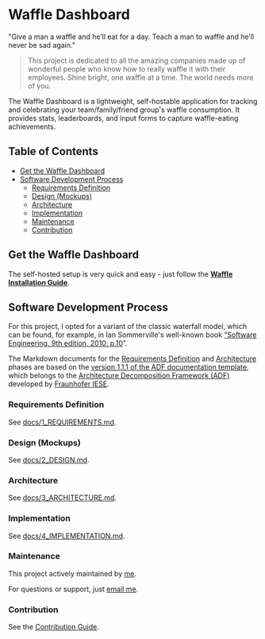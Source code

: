 # Waffle Dashboard <!-- omit in toc -->

 "Give a man a waffle and he’ll eat for a day. Teach a man to waffle and he’ll never be sad again."

> This project is dedicated to all the amazing companies made up of wonderful people who know how to really waffle it with their employees. Shine bright, one waffle at a time. The world needs more of you.

The Waffle Dashboard is a lightweight, self-hostable application for tracking and celebrating your team/family/friend group's waffle consumption. It provides stats, leaderboards, and input forms to capture waffle-eating achievements.

## Table of Contents <!-- omit in toc -->

- [Get the Waffle Dashboard](#get-the-waffle-dashboard)
- [Software Development Process](#software-development-process)
  - [Requirements Definition](#requirements-definition)
  - [Design (Mockups)](#design-mockups)
  - [Architecture](#architecture)
  - [Implementation](#implementation)
  - [Maintenance](#maintenance)
  - [Contribution](#contribution)

## Get the Waffle Dashboard

The self-hosted setup is very quick and easy - just follow the **[Waffle Installation Guide](docs/WAFFLE-INSTALLATION-GUIDE.md)**.

## Software Development Process

For this project, I opted for a variant of the classic waterfall model, which can be found, for example, in Ian Sommerville's well-known book [“Software Engineering, 9th edition, 2010: p.10](https://engineering.futureuniversity.com/BOOKS%20FOR%20IT/Software-Engineering-9th-Edition-by-Ian-Sommerville.pdf#page=47)”.

The Markdown documents for the [Requirements Definition](#requirements-definition) and [Architecture](#architecture) phases are based on the [version 1.1.1 of the ADF documentation template](https://github.com/architecture-decomposition-framework/adf-documentation-template/blob/main/template/architecture-documentation-en.md), which belongs to the [Architecture Decomposition Framework (ADF)](https://www.iese.fraunhofer.de/blog/softwarearchitekturen-einfacher-designen-und-verstaendlicher-dokumentieren-mit-dem-fraunhofer-adf/) developed by [Fraunhofer IESE](https://www.iese.fraunhofer.de/en/aboutus.html#:~:text=The%20Fraunhofer%20Institute%20for%20Experimental,engineering%20for%20almost%2030%20years.).

### Requirements Definition

See [docs/1_REQUIREMENTS.md](docs/1_REQUIREMENTS.md).

### Design (Mockups)

See [docs/2_DESIGN.md](docs/2_DESIGN.md).

### Architecture

See [docs/3_ARCHITECTURE.md](docs/3_ARCHITECTURE.md).

### Implementation

See [docs/4_IMPLEMENTATION.md](docs/4_IMPLEMENTATION.md).

### Maintenance

This project actively maintained by [me](https://github.com/lchristmann).

For questions or support, just [email me](mailto:hello@lchristmann.com).

### Contribution

See the [Contribution Guide](docs/CONTRIBUTION-GUIDE.md).